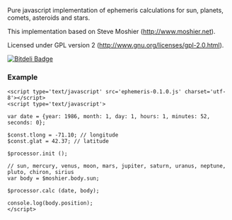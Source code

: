 Pure javascript implementation of ephemeris calculations for sun, planets, comets, asteroids and stars.

This implementation based on Steve Moshier (http://www.moshier.net).

Licensed under GPL version 2 (http://www.gnu.org/licenses/gpl-2.0.html).

[![Bitdeli Badge](https://d2weczhvl823v0.cloudfront.net/mivion/ephemeris/trend.png)](https://bitdeli.com/free "Bitdeli Badge")

### Example
``` 
<script type='text/javascript' src='ephemeris-0.1.0.js' charset='utf-8'></script>
<script type='text/javascript'>

var date = {year: 1986, month: 1, day: 1, hours: 1, minutes: 52, seconds: 0};

$const.tlong = -71.10; // longitude
$const.glat = 42.37; // latitude

$processor.init ();

// sun, mercury, venus, moon, mars, jupiter, saturn, uranus, neptune, pluto, chiron, sirius
var body = $moshier.body.sun;

$processor.calc (date, body);

console.log(body.position);
</script>
```